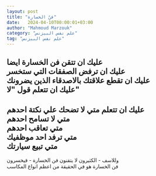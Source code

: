 ```yaml
---
layout: post
title: "فنّ الخسارة"
date:   2024-04-10T00:00:01+03:00
author: "Mahmoud Marzouk"
category: "علم نفس البيزنس"
tag: "علم نفس البيزنس"
---
```



عليك ان تتقن فن الخسارة ايضا  
عليك ان ترفض الصفقات التي ستخسر  
عليك ان تقطع علاقتك بالاصدقاء الذين يضرونك  
عليك ان تتعلم قول "لا"  
-  
عليك ان تتعلم متي لا تضحك علي نكتة احدهم  
متي لا تسامح احدهم  
متي تعاقب احدهم  
متي ترفد احد موظفيك  
متي تبيع سيارتك  
-  
وللاسف - الكثيرون لا يتقنون فن الخسارة -
فيخسرون  
فن الخسارة هو في الحقيقة من اعظم انواع المكاسب
